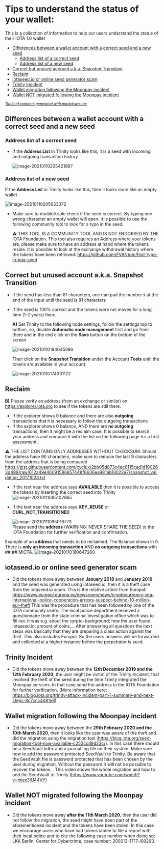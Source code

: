 # Tips to understand the status of your wallet:

This is a collection of information to help our users understand the status of their IOTA 1.0 wallet

- [Differences between a wallet account with a correct seed and a new seed](#differences-between-a-wallet-account-with-a-correct-seed-and-a-new-seed)
  * [Address list of a correct seed](#address-list-of-a-correct-seed)
  * [Address list of a new seed](#address-list-of-a-new-seed)
- [Correct but unused account a.k.a. Snapshot Transition](#correct-but-unused-account-aka-snapshot-transition)
- [Reclaim](#reclaim)
- [iotaseed.io or online seed generator scam](#iotaseedio-or-online-seed-generator-scam)
- [Trinity Incident](#trinity-incident)
- [Wallet migration following the Moonpay incident](#wallet-migration-following-the-moonpay-incident)
- [Wallet NOT migrated following the Moonpay incident](#wallet-not-migrated-following-the-moonpay-incident)

<small><i><a href='http://ecotrust-canada.github.io/markdown-toc/'>Table of contents generated with markdown-toc</a></i></small>


## Differences between a wallet account with a correct seed and a new seed

### Address list of a correct seed
- If the **Address List** in Trinity looks like this, it is a seed with incoming and outgoing transaction history

  ![image-20210110205421887](/_resources/images/help/image-20210110205421887.png) 

### Address list of a new seed
  If the **Address List** in Trinity looks like this, then it looks more like an empty wallet

  ![image-20210110205633372](/_resources/images/help/image-20210110205633372.png)

- Make sure to double/triple check if the seed is correct. By typing one wrong character an empty wallet will open. It is possible to use the following community tool to look for a typo in the seed.

  :warning: THIS TOOL IS A COMMUNITY TOOL AND IS NOT ENDORSED BY THE IOTA Foundation. This tool also requires an Address where your tokens are, please make sure to have an address at hand where the tokens reside. It is possible to look at the exchange withdrawal history where the tokens have been retrieved:
  https://github.com/FVANtom/find-typo-in-iota-seed

## Correct but unused account a.k.a. Snapshot Transition

- If the seed has less than 81 characters, one can pad the number `9` at the end of the input until the seed is 81 characters 
- If the seed is 100% correct and the tokens were not moves for a long time (1-2 years) then:

  **A)** Set Trinity to the following node settings, follow the settings top to bottom, so, disable **Automatic node management** first and go from there and in the end click on the **Save** button on the bottom of the screen 

  ![image-20210110184645086](/_resources/images/help/image-20210110184645086.png)

  
  Then click on the **Snapshot Transition** under the Account **Tools** until the tokens are available in your account:

  ![image-20210110174331122](/_resources/images/help/image-20210110174331122.png)

## Reclaim

  **B)** Please verify an address (from an exchange or similar) on https://explorer.iota.org  to see if the tokens are still there. 
  -  If the explorer shows 0 balance and there are also **outgoing** transactions that it is necessary to follow the outgoing transactions
  -  If the explorer shows 0 balance, AND there are **no outgoing** transactions, then it might be a reclaim case. It is possible to search your address and compare it with the list on the following page for a first assessment.  
  
  :warning: THE LIST CONTAINS ONLY ADDRESSES WITHOUT CHECKSUM. Should the address have 90 characters, make sure to remove the last 9 characters from the address that is being compared  
  https://gist.githubusercontent.com/cyclux/2bb05d873c4ec6115cad1d100263d489/raw/612a49e46091586957448f6606ea981ab18022e7/snapshot_validation_20171023.txt
  
  - If the text near the address says **AVAILABLE** then it is possible to access the tokens by inserting the correct seed into Trinity
    ![image-20210111085102865](/_resources/images/help/image-20210111085102865.png)  
  
  - If the text near the address says **KEY_REUSE** or **CURL_NOT_TRANSITIONED**
  
    ![image-20210111085016773](/_resources/images/help/image-20210111085016773.png)  
    Please send the **address** (WARNING: NEVER SHARE THE SEED) to the IOTA Foundation for further verification and confirmation.

  Example of an **address** that needs to be reclaimed. The Balance shown in 0. There is **only an incoming transaction** AND **no outgoing transactions** with ##.## MIOTA.
  ![image-20210110180647260](/_resources/images/help/image-20210110180647260.png)

## iotaseed.io or online seed generator scam

- Did the tokens move away between **January 2018** and **January 2019** and the seed was generated using iotaseed.io, then it is a theft case from the iotaseed.io scam.
  This is the relative article from Europol:
  https://www.europol.europa.eu/newsroom/news/cryptocurrency-iota-international-police-cooperation-arrests-suspect-behind-10-million-eur-theft
  This was the procedure that has been followed by one of the IOTA community users:
  The local police department received a questionnaire  from the state criminal investigation office which was to fill out. It was e.g. about the cyrpto-background; how the user found iotaseed.io; amount of coins,... 
  After answering all questions the next steps was basically that they are preparing a class action against the thief. This also includes Europol. So the users answers will be forwarded and collected at a higher instance before the perpetrator is sued.

## Trinity Incident

- Did the tokens move away between the **12th December 2019 and the 12th February 2020**, the user might be victim of the Trinity Incident, that involved the theft of the seed during the time Trinity integrated the Moonpay services. In that case send the address to the IOTA Foundation for further verification. (More information here: https://blog.iota.org/trinity-attack-incident-part-1-summary-and-next-steps-8c7ccc4d81e8)

## Wallet migration following the Moonpay incident
- Did the tokens move away between the **29th February 2020 and the 10th March 2020**, then it looks like the user was aware of the theft and did the migration using the migration tool (https://blog.iota.org/seed-migration-tool-now-available-c253ccd9d23c/). In this case there should be a SeedVault.kdbx and a journal.log file on their system. Make sure now to add the password protected SeedVault to Trinity. Be aware that the SeedVault file is password protected that has been chosen by the user during migration. Without the password it will not be possible to recover the tokens. . This video shows the whole migration and how to add the SeedVault to Trinity (https://www.youtube.com/watch?v=mjex3IU44VY)

## Wallet NOT migrated following the Moonpay incident
- Did the tokens move away **after the 11th March 2020**, then the user did not follow the migration, the seed might have been part of the aforementioned incident and the tokens have been stolen. In this case we encourage users who have had tokens stolen to file a report with their local police and to cite the following case number when doing so: LKA Berlin, Center for Cybercrime, case number: 200213-1717-i00290.
